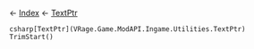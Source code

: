 ← [Index](Api-Index) ← [TextPtr](VRage.Game.ModAPI.Ingame.Utilities.TextPtr)

```csharp[TextPtr](VRage.Game.ModAPI.Ingame.Utilities.TextPtr) TrimStart()```